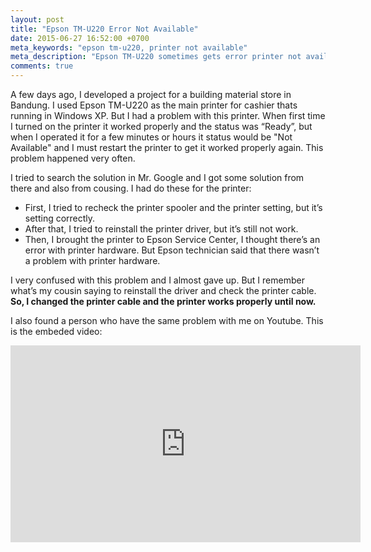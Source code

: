 ```yaml
---
layout: post
title: "Epson TM-U220 Error Not Available"
date: 2015-06-27 16:52:00 +0700
meta_keywords: "epson tm-u220, printer not available"
meta_description: "Epson TM-U220 sometimes gets error printer not available in Windows XP"
comments: true
---
```


A few days ago, I developed a project for a building material store in Bandung. I used Epson TM-U220 as the main printer for cashier thats running in Windows XP. But I had a problem with this printer. When first time I turned on the printer it worked properly and the status was “Ready”, but when I operated it for a few minutes or hours it status would be "Not Available" and I must restart the printer to get it worked properly again. This problem happened very often.

I tried to search the solution in Mr. Google and I got some solution from there and also from cousing. I had do these for the printer:

- First, I tried to recheck the printer spooler and the printer setting, but it’s setting correctly.
- After that, I tried to reinstall the printer driver, but it’s still not work.
- Then, I brought the printer to Epson Service Center, I thought there’s an error with printer hardware. But Epson technician said that there wasn’t a problem with printer hardware.

I very confused with this problem and I almost gave up. But I remember what’s my cousin saying to reinstall the driver and check the printer cable. **So, I changed the printer cable and the printer works properly until now.**

I also found a person who have the same problem with me on Youtube. This is the embeded video:

<iframe width="560" height="315" src="https://www.youtube.com/embed/ny3XZy0xTKE" frameborder="0" allowfullscreen></iframe>
